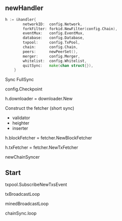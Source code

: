 ## newHandler

```go
h := &handler{
        networkID:  config.Network,
        forkFilter: forkid.NewFilter(config.Chain),
        eventMux:   config.EventMux,
        database:   config.Database,
        txpool:     config.TxPool,
        chain:      config.Chain,
        peers:      newPeerSet(),
        merger:     config.Merger,
        whitelist:  config.Whitelist,
        quitSync:   make(chan struct{}),
    }
```

Sync FullSync

 config.Checkpoint

h.downloader = downloader.New

Construct the fetcher \(short sync\)

* validator
* heighter
* inserter

h.blockFetcher = fetcher.NewBlockFetcher

h.txFetcher = fetcher.NewTxFetcher

newChainSyncer

## Start

txpool.SubscribeNewTxsEvent

txBroadcastLoop

minedBroadcastLoop

chainSync.loop



